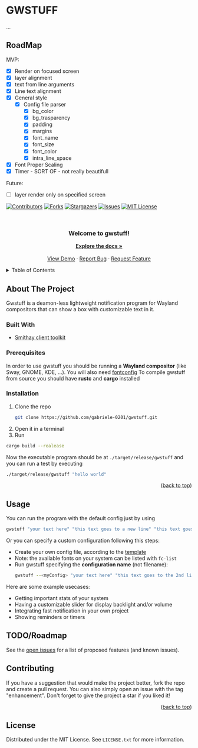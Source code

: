 # GWSTUFF

...

## RoadMap

MVP: 

+ [x] Render on focused screen
+ [x] layer alignment
+ [x] text from line arguments
+ [x] Line text alignment
+ [x] General style
    + [x] Config file parser
        + [x] bg_color
        + [x] bg_trasparency
        + [x] padding
        + [x] margins
        + [x] font_name
        + [x] font_size
        + [x] font_color
        + [x] intra_line_space
+ [x] Font Proper Scaling
+ [x] Timer - SORT OF - not really beautifull

Future: 
+ [ ] layer render only on specified screen


<div id="top"></div>

[![Contributors][contributors-shield]][contributors-url]
[![Forks][forks-shield]][forks-url]
[![Stargazers][stars-shield]][stars-url]
[![Issues][issues-shield]][issues-url]
[![MIT License][license-shield]][license-url]


<!-- PROJECT LOGO -->
<br />
<div align="center">

  <h3 align="center">Welcome to gwstuff!</h3>

  <p align="center">
    <a href="https://github.com/gabriele-0201/gwstuff/"><strong>Explore the docs »</strong></a>
    <br />
    <br />
    <a href="https://github.com/gabriele-0201/gwstuff/">View Demo</a>
    ·
    <a href="https://github.com/gabriele-0201/gwstuff/issues">Report Bug</a>
    ·
    <a href="https://github.com/gabriele-0201/gwstuff/issues">Request Feature</a>
  </p>
</div>



<!-- TABLE OF CONTENTS -->
<details>
  <summary>Table of Contents</summary>
  <ol>
    <li>
      <a href="#about-the-project">About The Project</a>
      <ul>
        <li><a href="#built-with">Built With</a></li>
      </ul>
    </li>
    <li>
      <a href="#getting-started">Getting Started</a>
      <ul>
        <li><a href="#prerequisites">Prerequisites</a></li>
        <li><a href="#installation">Installation</a></li>
      </ul>
    </li>
    <li><a href="#usage">Usage</a></li>
    <li><a href="#roadmap">Roadmap</a></li>
    <li><a href="#contributing">Contributing</a></li>
    <li><a href="#license">License</a></li>
  </ol>
</details>



<!-- ABOUT THE PROJECT -->
## About The Project

<!-- [![Product Name Screen Shot][product-screenshot]] -->

Gwstuff is a deamon-less lightweight notification program for Wayland compositors that can show a box with customizable text in it.




### Built With

* [Smithay client toolkit](https://github.com/Smithay/client-toolkit)



### Prerequisites

In order to use gwstuff you should be running a **Wayland compositor** (like Sway, GNOME, KDE, ...).
You will also need [fontconfig](https://www.freedesktop.org/wiki/Software/fontconfig/)
To compile gwstuff from source you should have **rustc** and **cargo** installed



### Installation

1. Clone the repo
   ```sh
   git clone https://github.com/gabriele-0201/gwstuff.git
   ```
2. Open it in a terminal
3. Run
```sh
cargo build --realease
```

Now the executable program should be at `./target/release/gwstuff` and you can run a test by executing
```sh
./target/release/gwstuff "hello world"
```

<p align="right">(<a href="#top">back to top</a>)</p>



<!-- USAGE EXAMPLES -->
## Usage

You can run the program with the default config just by using
```sh
gwstuff "your text here" "this text goes to a new line" "this text goes to the 3rd line"
```

Or you can specify a custom configuration following this steps:

- Create your own config file, according to the [template](https://github.com/gabriele-0201/gwstuff/example_config.toml)
- Note: the available fonts on your system can be listed with `fc-list`
- Run gwstuff specifying the **configuration name** (not filename):
  ```sh
  gwstuff --<myConfig> "your text here" "this text goes to the 2nd line" "this text goes to the 3rd line"
  ```

<!-- TODO: do a config format guide -->
<!--
- See the [config file format guide](https://github.com/gabriele-0201/gwstuff/blob/main/docs/config_format.md) to customize your gstuff
-->

Here are some example usecases:
- Getting important stats of your system
- Having a customizable slider for display backlight and/or volume
- Integrating fast notification in your own project
- Showing reminders or timers

<!-- TODO: add some examples in an example directory and add images here -->



<!-- ROADMAP -->
## TODO/Roadmap

See the [open issues](https://github.com/gabriele-0201/gwstuff/issues) for a list of proposed features (and known issues).



<!-- CONTRIBUTING -->
## Contributing

If you have a suggestion that would make the project better, fork the repo and create a pull request. You can also simply open an issue with the tag "enhancement".
Don't forget to give the project a star if you liked it!

<p align="right">(<a href="#top">back to top</a>)</p>



<!-- LICENSE -->
## License

Distributed under the MIT License. See `LICENSE.txt` for more information.



<!-- MARKDOWN LINKS & IMAGES -->
<!-- https://www.markdownguide.org/basic-syntax/#reference-style-links -->
[contributors-shield]: https://img.shields.io/github/contributors/gabriele-0201/gwstuff.svg?style=for-the-badge
[forks-shield]: https://img.shields.io/github/forks/gabriele-0201/gwstuff.svg?style=for-the-badge
[stars-shield]: https://img.shields.io/github/stars/gabriele-0201/gwstuff.svg?style=for-the-badge
[issues-shield]: https://img.shields.io/github/issues/gabriele-0201/gwstuff.svg?style=for-the-badge
[license-shield]: https://img.shields.io/github/license/gabriele-0201/gwstuff.svg?style=for-the-badge
[license-url]: https://github.com/gabriele-0201/gwstuff/blob/master/LICENSE.txt
[contributors-url]: https://github.com/gabriele-0201/gwstuff/contributors
[forks-url]: https://github.com/gabriele-0201/gwstuff/network/members
[stars-url]: https://github.com/gabriele-0201/gwstuff/stargazers
[issues-url]: https://github.com/gabriele-0201/gwstuff/issues

